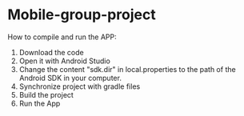 # Mobile-group-project
How to compile and run the APP:
1. Download the code
2. Open it with Android Studio
3. Change the content "sdk.dir" in local.properties to the path of the Android SDK in your computer.
4. Synchronize project with gradle files 
5. Build the project
6. Run the App
